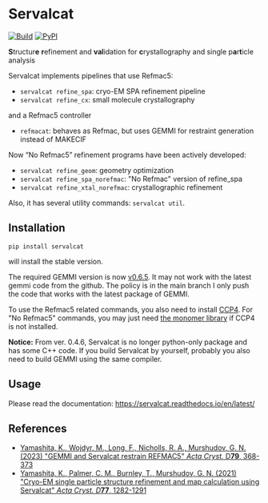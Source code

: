 # Servalcat
[![Build](https://github.com/keitaroyam/servalcat/workflows/CI/badge.svg)](https://github.com/keitaroyam/servalcat/actions/workflows/ci.yml)
[![PyPI](https://img.shields.io/pypi/v/servalcat?color=blue)](https://pypi.org/project/servalcat/)

**S**tructur**e** **r**efinement and **val**idation for **c**rystallography and single p**a**r**t**icle analysis

Servalcat implements pipelines that use Refmac5:
  * `servalcat refine_spa`: cryo-EM SPA refinement pipeline
  * `servalcat refine_cx`: small molecule crystallography

and a Refmac5 controller
  * `refmacat`: behaves as Refmac, but uses GEMMI for restraint generation instead of MAKECIF

Now “No Refmac5” refinement programs have been actively developed:
  * `servalcat refine_geom`: geometry optimization
  * `servalcat refine_spa_norefmac`: "No Refmac" version of refine\_spa
  * `servalcat refine_xtal_norefmac`: crystallographic refinement

Also, it has several utility commands: `servalcat util`.

## Installation

```
pip install servalcat
```
will install the stable version.

The required GEMMI version is now [v0.6.5](https://github.com/project-gemmi/gemmi/releases/tag/v0.6.5). It may not work with the latest gemmi code from the github. The policy is in the main branch I only push the code that works with the latest package of GEMMI.

To use the Refmac5 related commands, you also need to install [CCP4](https://www.ccp4.ac.uk/). For "No Refmac5" commands, you may just need [the monomer library](https://github.com/MonomerLibrary/monomers) if CCP4 is not installed.

**Notice:**
From ver. 0.4.6, Servalcat is no longer python-only package and has some C++ code. If you build Servalcat by yourself, probably you also need to build GEMMI using the same compiler.

## Usage
Please read the documentation: https://servalcat.readthedocs.io/en/latest/

## References
* [Yamashita, K., Wojdyr, M., Long, F., Nicholls, R. A., Murshudov, G. N. (2023) "GEMMI and Servalcat restrain REFMAC5" *Acta Cryst.* D**79**, 368-373](https://doi.org/10.1107/S2059798323002413)
* [Yamashita, K., Palmer, C. M., Burnley, T., Murshudov, G. N. (2021) "Cryo-EM single particle structure refinement and map calculation using Servalcat" *Acta Cryst. D***77**, 1282-1291](https://doi.org/10.1107/S2059798321009475)
